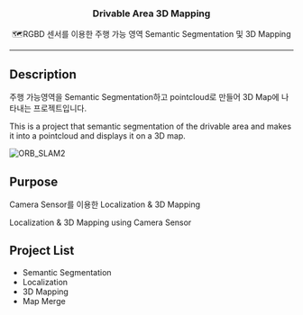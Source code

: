 <h3 align="center">Drivable Area 3D Mapping</h3>
<p align="center">
  🗺️RGBD 센서를 이용한 주행 가능 영역 Semantic Segmentation 및 3D Mapping 
</p>

* * *


## Description
주행 가능영역을 Semantic Segmentation하고 pointcloud로 만들어 3D Map에 나타내는 프로젝트입니다. 

This is a project that semantic segmentation of the drivable area and makes it into a pointcloud and displays it on a 3D map.

![ORB_SLAM2](https://github.com/Suwan0/Suwan_Dev/assets/122383307/d8e9c12b-d3b2-4f10-9994-1bc831a41e85)

## Purpose
Camera Sensor를 이용한 Localization & 3D Mapping

Localization & 3D Mapping using Camera Sensor

## Project List
* Semantic Segmentation
* Localization
* 3D Mapping
* Map Merge

